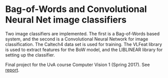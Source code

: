 # Bag-of-Words and Convolutional Neural Net image classifiers

Two image classifiers are implemented. The first is a Bag-of-Words based system, and the second is a Convolutional Neural Network for image classification. The Caltech4 data set is used for training. The VLFeat library is used to extract features for the BoW model, and the LIBLINEAR library for setting up the classifier.  

Final project for the UvA course Computer Vision 1 (Spring 2017). See [report](report.pdf).
